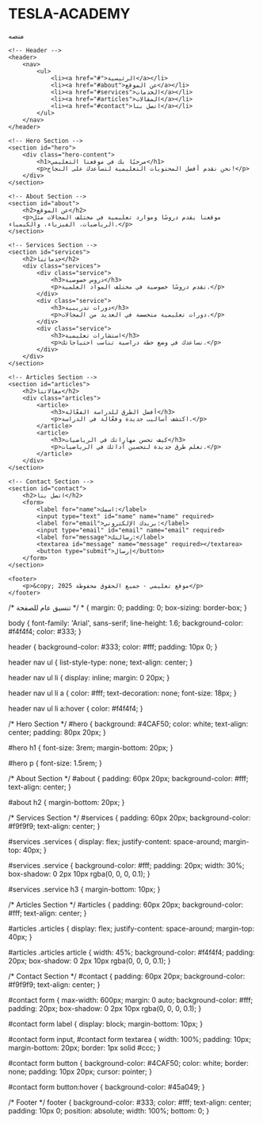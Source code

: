 # TESLA-ACADEMY
منصه
<!DOCTYPE html>
<html lang="ar">
<head>
    <meta charset="UTF-8">
    <meta name="viewport" content="width=device-width, initial-scale=1.0">
    <title>موقع تعليمي</title>
    <link rel="stylesheet" href="styles.css">
</head>
<body>

    <!-- Header -->
    <header>
        <nav>
            <ul>
                <li><a href="#">الرئيسية</a></li>
                <li><a href="#about">عن الموقع</a></li>
                <li><a href="#services">الخدمات</a></li>
                <li><a href="#articles">المقالات</a></li>
                <li><a href="#contact">اتصل بنا</a></li>
            </ul>
        </nav>
    </header>

    <!-- Hero Section -->
    <section id="hero">
        <div class="hero-content">
            <h1>مرحبًا بك في موقعنا التعليمي</h1>
            <p>نحن نقدم أفضل المحتويات التعليمية لتساعدك على النجاح!</p>
        </div>
    </section>

    <!-- About Section -->
    <section id="about">
        <h2>عن الموقع</h2>
        <p>موقعنا يقدم دروسًا وموارد تعليمية في مختلف المجالات مثل الرياضيات، الفيزياء، والكيمياء.</p>
    </section>

    <!-- Services Section -->
    <section id="services">
        <h2>خدماتنا</h2>
        <div class="services">
            <div class="service">
                <h3>دروس خصوصية</h3>
                <p>نقدم دروسًا خصوصية في مختلف المواد العلمية.</p>
            </div>
            <div class="service">
                <h3>دورات تدريبية</h3>
                <p>دورات تعليمية متخصصة في العديد من المجالات.</p>
            </div>
            <div class="service">
                <h3>استشارات تعليمية</h3>
                <p>نساعدك في وضع خطة دراسية تناسب احتياجاتك.</p>
            </div>
        </div>
    </section>

    <!-- Articles Section -->
    <section id="articles">
        <h2>مقالاتنا</h2>
        <div class="articles">
            <article>
                <h3>أفضل الطرق للدراسة الفعّالة</h3>
                <p>اكتشف أساليب جديدة وفعّالة في الدراسة.</p>
            </article>
            <article>
                <h3>كيف تحسن مهاراتك في الرياضيات</h3>
                <p>تعلم طرق جديدة لتحسين أدائك في الرياضيات.</p>
            </article>
        </div>
    </section>

    <!-- Contact Section -->
    <section id="contact">
        <h2>اتصل بنا</h2>
        <form>
            <label for="name">اسمك:</label>
            <input type="text" id="name" name="name" required>
            <label for="email">بريدك الإلكتروني:</label>
            <input type="email" id="email" name="email" required>
            <label for="message">رسالتك:</label>
            <textarea id="message" name="message" required></textarea>
            <button type="submit">إرسال</button>
        </form>
    </section>

    <footer>
        <p>&copy; 2025 موقع تعليمي - جميع الحقوق محفوظة</p>
    </footer>

</body>
</html>
/* تنسيق عام للصفحة */
* {
    margin: 0;
    padding: 0;
    box-sizing: border-box;
}

body {
    font-family: 'Arial', sans-serif;
    line-height: 1.6;
    background-color: #f4f4f4;
    color: #333;
}

header {
    background-color: #333;
    color: #fff;
    padding: 10px 0;
}

header nav ul {
    list-style-type: none;
    text-align: center;
}

header nav ul li {
    display: inline;
    margin: 0 20px;
}

header nav ul li a {
    color: #fff;
    text-decoration: none;
    font-size: 18px;
}

header nav ul li a:hover {
    color: #f4f4f4;
}

/* Hero Section */
#hero {
    background: #4CAF50;
    color: white;
    text-align: center;
    padding: 80px 20px;
}

#hero h1 {
    font-size: 3rem;
    margin-bottom: 20px;
}

#hero p {
    font-size: 1.5rem;
}

/* About Section */
#about {
    padding: 60px 20px;
    background-color: #fff;
    text-align: center;
}

#about h2 {
    margin-bottom: 20px;
}

/* Services Section */
#services {
    padding: 60px 20px;
    background-color: #f9f9f9;
    text-align: center;
}

#services .services {
    display: flex;
    justify-content: space-around;
    margin-top: 40px;
}

#services .service {
    background-color: #fff;
    padding: 20px;
    width: 30%;
    box-shadow: 0 2px 10px rgba(0, 0, 0, 0.1);
}

#services .service h3 {
    margin-bottom: 10px;
}

/* Articles Section */
#articles {
    padding: 60px 20px;
    background-color: #fff;
    text-align: center;
}

#articles .articles {
    display: flex;
    justify-content: space-around;
    margin-top: 40px;
}

#articles .articles article {
    width: 45%;
    background-color: #f4f4f4;
    padding: 20px;
    box-shadow: 0 2px 10px rgba(0, 0, 0, 0.1);
}

/* Contact Section */
#contact {
    padding: 60px 20px;
    background-color: #f9f9f9;
    text-align: center;
}

#contact form {
    max-width: 600px;
    margin: 0 auto;
    background-color: #fff;
    padding: 20px;
    box-shadow: 0 2px 10px rgba(0, 0, 0, 0.1);
}

#contact form label {
    display: block;
    margin-bottom: 10px;
}

#contact form input,
#contact form textarea {
    width: 100%;
    padding: 10px;
    margin-bottom: 20px;
    border: 1px solid #ccc;
}

#contact form button {
    background-color: #4CAF50;
    color: white;
    border: none;
    padding: 10px 20px;
    cursor: pointer;
}

#contact form button:hover {
    background-color: #45a049;
}

/* Footer */
footer {
    background-color: #333;
    color: #fff;
    text-align: center;
    padding: 10px 0;
    position: absolute;
    width: 100%;
    bottom: 0;
}



